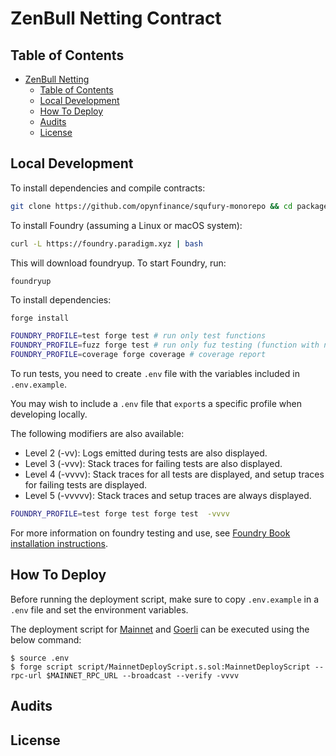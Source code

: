 # ZenBull Netting Contract

## Table of Contents

- [ZenBull Netting](#zenbull-netting)
  - [Table of Contents](#table-of-contents)
  - [Local Development](#local-development)
  - [How To Deploy](#how-to-deploy)
  - [Audits](#audits)
  - [License](#license)

## Local Development

To install dependencies and compile contracts:

```bash
git clone https://github.com/opynfinance/squfury-monorepo && cd packages/zen-bull-netting
```

To install Foundry (assuming a Linux or macOS system):

```bash
curl -L https://foundry.paradigm.xyz | bash
```

This will download foundryup. To start Foundry, run:

```bash
foundryup
```

To install dependencies:

```
forge install
```

<!-- There are three Foundry profiles for running the test suites, which bypass the IR pipeline to speed up compilation. To run tests, run any of the following: -->

```bash
FOUNDRY_PROFILE=test forge test # run only test functions
FOUNDRY_PROFILE=fuzz forge test # run only fuz testing (function with name that include "Fuzzing")
FOUNDRY_PROFILE=coverage forge coverage # coverage report
```

To run tests, you need to create `.env` file with the variables included in `.env.example`.

You may wish to include a `.env` file that `export`s a specific profile when developing locally.

The following modifiers are also available:

- Level 2 (-vv): Logs emitted during tests are also displayed.
- Level 3 (-vvv): Stack traces for failing tests are also displayed.
- Level 4 (-vvvv): Stack traces for all tests are displayed, and setup traces for failing tests are displayed.
- Level 5 (-vvvvv): Stack traces and setup traces are always displayed.

```bash
FOUNDRY_PROFILE=test forge test forge test  -vvvv
```

For more information on foundry testing and use, see [Foundry Book installation instructions](https://book.getfoundry.sh/getting-started/installation.html).

## How To Deploy

Before running the deployment script, make sure to copy `.env.example` in a `.env` file and set the environment variables.

The deployment script for [Mainnet](/packages/zen-bull-netting/script/MainnetDeployScript.s.sol) and [Goerli](/packages/zen-bull-netting/script/GoerliDeployScript.s.sol) can be executed using the below command:
```shell
$ source .env
$ forge script script/MainnetDeployScript.s.sol:MainnetDeployScript --rpc-url $MAINNET_RPC_URL --broadcast --verify -vvvv
```

## Audits

## License
